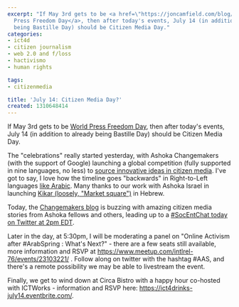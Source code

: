 ```yaml
---
excerpt: "If May 3rd gets to be <a href=\"https://joncamfield.com/blog/2011.05/celebrating_world_press\">World
  Press Freedom Day</a>, then after today's events, July 14 (in addition to already
  being Bastille Day) should be Citizen Media Day."
categories:
- ict4d
- citizen journalism
- web 2.0 and f/loss
- hactivismo
- human rights

tags:
- citizenmedia

title: 'July 14: Citizen Media Day?'
created: 1310648414
---
```

If May 3rd gets to be <a href="https://joncamfield.com/blog/2011.05/celebrating_world_press">World Press Freedom Day</a>, then after today's events, July 14 (in addition to already being Bastille Day) should be Citizen Media Day.

The "celebrations" really started yesterday, with Ashoka Changemakers (with the support of Google) launching a global competition (fully supported in nine languages, no less) to <a href="https://www.changemakers.com/citizenmedia">source innovative ideas in citizen media</a>. I've got to say, I love how the timeline goes "backwards" in Right-to-Left languages <a href="https://www.changemakers.com/ar/%D8%A5%D8%B9%D9%84%D8%A7%D9%85%D8%A7%D9%84%D9%85%D9%88%D8%A7%D8%B7%D9%86">like Arabic</a>.  Many thanks to our work with Ashoka Israel in launching <a href="https://kikar.changemakers.com"> Kikar (loosely, "Market square")</a> in Hebrew.

Today, the <a href="https://www.changemakers.com/blog">Changemakers blog</a> is buzzing with amazing citizen media stories from Ashoka fellows and others, leading up to a <a href="https://www.changemakers.com/blog/join-us-july-14th-socentchat-boosting-global-media-access">#SocEntChat today on Twitter at 2pm EDT</a>.

Later in the day, at 5:30pm, I will be moderating a panel on "Online Activism after #ArabSpring : What's Next?" - there are a few seats still available, more information and RSVP at  https://www.meetup.com/intlrel-76/events/23103221/ .  Follow along on twitter with the hashtag #AAS, and there's a remote possibility we may be able to livestream the event.

Finally, we get to wind down at Circa Bistro with a happy hour co-hosted with ICTWorks - information and RSVP here: https://ict4drinks-july14.eventbrite.com/.
